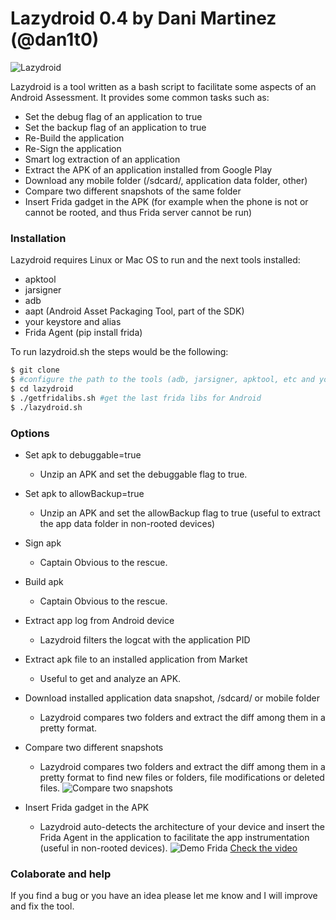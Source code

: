 # Lazydroid 0.4 by Dani Martinez (@dan1t0)

![Lazydroid](https://github.com/nccgroup/LazyDroid/blob/master/media/tool.png "Lazydroid")

Lazydroid is a tool written as a bash script to facilitate some aspects of an Android Assessment. It provides some common tasks such as:
  - Set the debug flag of an application to true
  - Set the backup flag of an application to true
  - Re-Build the application
  - Re-Sign the application
  - Smart log extraction of an application
  - Extract the APK of an application installed from Google Play
  - Download any mobile folder (/sdcard/, application data folder, other)
  - Compare two different snapshots of the same folder
  - Insert Frida gadget in the APK (for example when the phone is not or cannot be rooted, and thus Frida server cannot be run)

### Installation
Lazydroid requires Linux or Mac OS to run and the next tools installed:
* apktool
* jarsigner
* adb
* aapt (Android Asset Packaging Tool, part of the SDK)
* your keystore and alias
* Frida Agent (pip install frida)

To run lazydroid.sh the steps would be the following:

```sh
$ git clone
$ #configure the path to the tools (adb, jarsigner, apktool, etc and your favorite shell)
$ cd lazydroid
$ ./getfridalibs.sh #get the last frida libs for Android
$ ./lazydroid.sh
```



### Options
* Set apk to debuggable=true
    * Unzip an APK and set the debuggable flag to true.
* Set apk to allowBackup=true
    * Unzip an APK and set the allowBackup flag to true (useful to extract the app data folder in non-rooted devices)
* Sign apk
    * Captain Obvious to the rescue.
* Build apk
    * Captain Obvious to the rescue.
* Extract app log from Android device
    * Lazydroid filters the logcat with the application PID
* Extract apk file to an installed application from Market
    * Useful to get and analyze an APK.
* Download installed application data snapshot, /sdcard/ or mobile folder
    * Lazydroid compares two folders and extract the diff among them in a pretty format.
* Compare two different snapshots
    * Lazydroid compares two folders and extract the diff among them in a pretty format to find new files or folders, file modifications or deleted files.
![Compare two snapshots](https://github.com/nccgroup/LazyDroid/blob/master/media/compare.png "Compare two snapshots")

* Insert Frida gadget in the APK
    * Lazydroid auto-detects the architecture of your device and insert the Frida Agent in the application to facilitate the app instrumentation (useful in non-rooted devices).
![Demo Frida](https://github.com/nccgroup/LazyDroid/blob/master/media/DemoFrida.png "Demo Frida")
[Check the video](https://github.com/nccgroup/LazyDroid/blob/master/media/DemoFrida.mp4)


### Colaborate and help
If you find a bug or you have an idea please let me know and I will improve and fix the tool.
